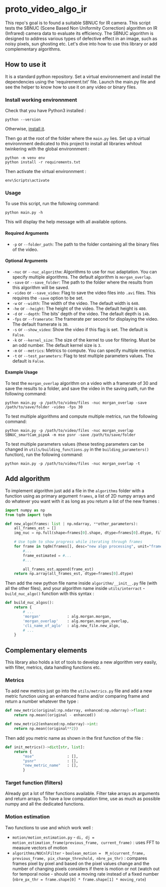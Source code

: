 # proto_video_algo_ir

This repo's goal is to found a suitable SBNUC for IR camera.
This script tests the SBNUC (Scene Based Non Uniformity Correction) algorithm on IR (Infrared) camera data to evaluate its efficiency. The SBNUC algorithm is designed to address various types of defective effect in an image, such as noisy pixels, sun ghosting etc.
Let's dive into how to use this library or add complementary algorithms.

## How to use it 

It is a standard python repository. Set a virtual environnement and install the dependencies using the 'requirement.txt' file.
Launch the main.py file and see the helper to know how to use it on any video or binary files.

### Install working environnment
Check that you have Python3 installed :

```shell
python --version
```

Otherwise, [install it](https://www.python.org/downloads/).

Then go at the root of the folder where the `main.py` lies. Set up a virtual environnment dedicated to this project to install all libraries whitout twinkering with the global environnment :

```shell
python -m venv env
python install -r requirements.txt
```

Then activate the virtual environnment :

```shell
env\Scripts\activate
```

### Usage 

To use this script, run the following command:

```shell
python main.py -h
```

This will display the help message with all available options.

#### Required Arguments

- `-p` or `--folder_path`: The path to the folder containing all the binary files of the video.

#### Optional Arguments

- `-nuc` or `--nuc_algorithm`: Algorithms to use for nuc adaptation. You can specify multiple algorithms. The default algorithm is `morgan_overlap`.
- `-save` or `--save_folder`: The path to the folder where the results from this algorithm will be saved.
- `-video` or `--save_video`: Flag to save the video files into `.avi` files. This requires the `-save` option to be set.
- `-w` or `--width`: The width of the video. The default width is `640`.
- `-he` or `--height`: The height of the video. The default height is `480`.
- `-d` or `--depth`: The bits' depth of the video. The default depth is `14b`.
- `-fps` or `--framerate`: The framerate per second for displaying the video. The default framerate is `30`.
- `-s` or `--show_video`: Show the video if this flag is set. The default is `False`.
- `-k` or `--kernel_size`: The size of the kernel to use for filtering. Must be an odd number. The default kernel size is `3`.
- `-m` or `--metrics`: Metrics to compute. You can specify multiple metrics.
- `-t` or `--test_parameters`: Flag to test multiple parameters values. The default is `False`.

#### Example Usage

To test the `morgan_overlap` algorithm on a video with a framerate of 30 and save the results to a folder, and save the video in the saving path, run the following command:

```shell
python main.py -p /path/to/video/files -nuc morgan_overlap -save /path/to/save/folder -video -fps 30
```

To test multiple algorithms and compute multiple metrics, run the following command:

```shell
python main.py -p /path/to/video/files -nuc morgan_overlap SBNUC_smartCam_pipeA -m mse psnr -save /path/to/save/folder
```

To test multiple parameters values (these testing parameters can be changed in `utils/building_functions.py` in the `building_parameters()` function), run the following command:

```shell
python main.py -p /path/to/video/files -nuc morgan_overlap -t
```

## Add algorithm

To implement algorithm just add a file in the `algorithms` folder with a function using as primary argument `frames`, a list of 2D numpy arrays and do whatever you want with it as long as you return a list of the new frames :

```python
import numpy as np
from tqdm import tqdm

def new_algo(frames: list | np.ndarray, **other_parameters):
    all_frames_est = []
    img_nuc = np.full(shape=frames[0].shape, dtype=frames[0].dtype, fill_value=2**13)

    # Use tqdm to show progress while iterating through frames
    for frame in tqdm(frames[], desc="new algo processing", unit="frame"):
        #...
        frame_estimated = #...
        #...

        all_frames_est.append(frame_est)
    return np.array(all_frames_est, dtype=frames[0].dtype)
```

Then add the new python file name inside `algorithm/__init__.py` file (with all the other files), and your algorithm name inside `utils/interract` - `build_nuc_algo()` function with this syntax :

```python
def build_nuc_algos():
    return {
        # ...
        'morgan'            : alg.morgan.morgan,
        'morgan_overlap'    : alg.morgan.morgan_overlap,
        'cli_name_of_aglo'  : alg.new_file.new_algo,
        # ...
    }
```

## Complementary elements

This library also holds a lot of tools to develop a new algorithm very easily, with filter, metrics, data handling functions etc.

### Metrics

To add new metrics just go into the `utils/metrics.py` file and add a new metric function using an enhanced frame and/or comparing frame and return a number whatever the type :

```python
def new_metric(original:np.ndarray, enhanced:np.ndarray)->float:
    return np.mean((original - enhanced))

def new_metric2(enhanced:np.ndarray)->int:
    return np.mean((original**2))  
```

Then add you metric name as shown in the first function of the file :

```python
def init_metrics()->dict[str, list]:
    return {
        "mse"               : [],
        "psnr"              : [],
        "new_metric_name"   : [],
        }
```

### Target function (filters)

Already got a lot of filter functions available. Filter take arrays as arguments and return arrays.
To have a low computation time, use as much as possible numpy and all the dedicated functions.

### Motion estimation

Two functions to use and which work well : 
- `motion/motion_estimation.py` - `di, dj = motion_estimation_frame(previous_frame, current_frame)` : uses FFT to measure vectors of motion
- `algorithms/NUCnlFilter` - `boolean_motion =  M_n(current_frame, previous_frame, pix_change_threshold, nbre_px_thr)` : compares frames pixel by pixel and based on the pixel values change and the number of changing pixels considers if there is motion or not (watch out for temporal noise - should use a moving rate instead of a fixed number (`nbre_px_thr = frame.shape[0] * frame.shape[1] * moving_rate`)